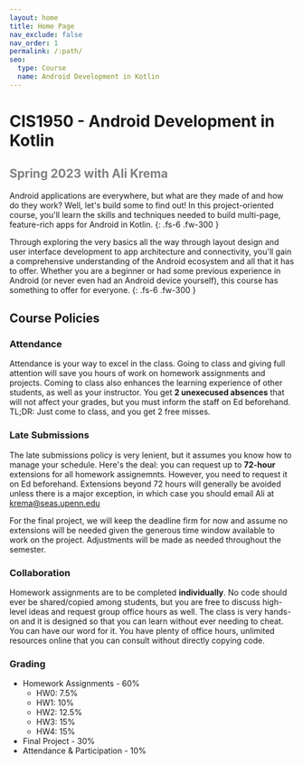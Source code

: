 ```yaml
---
layout: home
title: Home Page
nav_exclude: false
nav_order: 1
permalink: /:path/
seo:
  type: Course
  name: Android Development in Kotlin
---
```


# **CIS1950 - Android Development in Kotlin**

## <span style="color:grey"> Spring 2023 with Ali Krema </span>

Android applications are everywhere, but what are they made of and how do they work? Well, let's build some to find out! In this project-oriented course, you'll learn the skills and techniques needed to build multi-page, feature-rich apps for Android in Kotlin.
{: .fs-6 .fw-300 }

Through exploring the very basics all the way through layout design and user interface development to app architecture and connectivity, you'll gain a comprehensive understanding of the Android ecosystem and all that it has to offer. Whether you are a beginner or had some previous experience in Android (or never even had an Android device yourself), this course has something to offer for everyone.
{: .fs-6 .fw-300 }

## Course Policies

### Attendance

Attendance is your way to excel in the class. Going to class and giving full attention will save you hours of work on homework assignments and projects. Coming to class also enhances the learning experience of other students, as well as your instructor. You get **2 unexecused absences** that will not affect your grades, but you must inform the staff on Ed beforehand. TL;DR: Just come to class, and you get 2 free misses.

### Late Submissions

The late submissions policy is very lenient, but it assumes you know how to manage your schedule. Here's the deal: you can request up to **72-hour** extensions for all homework assignemnts. However, you need to request it on Ed beforehand. Extensions beyond 72 hours will generally be avoided unless there is a major exception, in which case you should email Ali at krema@seas.upenn.edu

For the final project, we will keep the deadline firm for now and assume no extensions will be needed given the generous time window available to work on the project. Adjustments will be made as needed throughout the semester.

### Collaboration

Homework assignments are to be completed **individually**. No code should ever be shared/copied among students, but you are free to discuss high-level ideas and request group office hours as well. The class is very hands-on and it is designed so that you can learn without ever needing to cheat. You can have our word for it. You have plenty of office hours, unlimited resources online that you can consult without directly copying code. 


### Grading 

- Homework Assignments - 60%
  - HW0: 7.5%
  - HW1: 10%
  - HW2: 12.5%
  - HW3: 15%
  - HW4: 15%
- Final Project - 30%
- Attendance & Participation - 10%